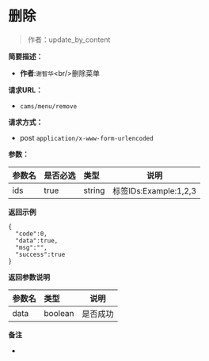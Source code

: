 # 删除

> 作者：update_by_content

**简要描述：** 

- **作者**:`谢智华`&lt;br/&gt;删除菜单

**请求URL：** 
- ` cams/menu/remove `
  
**请求方式：**
- post `application/x-www-form-urlencoded` 

**参数：** 

|参数名|是否必选|类型|说明|
|:----    |:---|:----- |-----   |
|ids |true  |string |标签IDs:Example:1,2,3 |

 **返回示例**

``` 
{
  "code":0,
  "data":true,
  "msg":"",
  "success":true
}
```

 **返回参数说明** 

|参数名|类型|说明|
|:-----  |:-----|----- |
|data |boolean  |是否成功

 **备注** 

-
